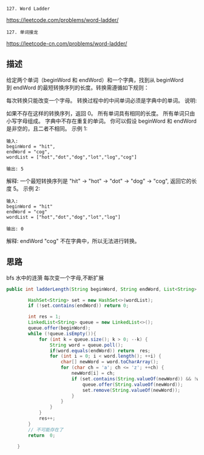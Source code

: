 `127. Word Ladder`

<https://leetcode.com/problems/word-ladder/>

`127. 单词接龙`

<https://leetcode-cn.com/problems/word-ladder/>

## 描述

给定两个单词（beginWord 和 endWord）和一个字典，找到从 beginWord 到 endWord 的最短转换序列的长度。转换需遵循如下规则：

每次转换只能改变一个字母。
转换过程中的中间单词必须是字典中的单词。
说明:

如果不存在这样的转换序列，返回 0。
所有单词具有相同的长度。
所有单词只由小写字母组成。
字典中不存在重复的单词。
你可以假设 beginWord 和 endWord 是非空的，且二者不相同。
示例 1:
```
输入:
beginWord = "hit",
endWord = "cog",
wordList = ["hot","dot","dog","lot","log","cog"]

输出: 5
```
解释: 一个最短转换序列是 "hit" -> "hot" -> "dot" -> "dog" -> "cog",
     返回它的长度 5。
示例 2:
```
输入:
beginWord = "hit"
endWord = "cog"
wordList = ["hot","dot","dog","lot","log"]

输出: 0
```
解释: endWord "cog" 不在字典中，所以无法进行转换。


## 思路

bfs 水中的涟漪
每次变一个字母,不断扩展
```java
public int ladderLength(String beginWord, String endWord, List<String> wordList) {

        HashSet<String> set = new HashSet<>(wordList);
        if (!set.contains(endWord)) return 0;

        int res = 1;
        LinkedList<String> queue = new LinkedList<>();
        queue.offer(beginWord);
        while (!queue.isEmpty()){
            for (int k = queue.size(); k > 0; --k) {
                String word = queue.poll();
                if(word.equals(endWord)) return  res;
                for (int i = 0; i < word.length(); ++i) {
                    char[] newWord = word.toCharArray();
                    for (char ch = 'a'; ch <= 'z'; ++ch) {
                        newWord[i] = ch;
                        if (set.contains(String.valueOf(newWord)) && !word.equals(String.valueOf(newWord))) {
                            queue.offer(String.valueOf(newWord));
                            set.remove(String.valueOf(newWord));
                        }
                    }
                }
            }
            res++;
        }
        // 不可能存在了
        return  0;

    }
```


